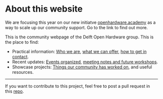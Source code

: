 # About this website

We are focusing this year on our new initiatve [openhardware.academy](https://openhardware.academy) as a way to scale up our community support. Go to the link to find out more.

This is the community webpage of the Delft Open Hardware group.
This is the place to find:
- Practical information: [Who we are](./01whatis/whatisdelftopenhardware.md), [what we can offer](./02WhatOffer/whatdoesdelftopenhardwareoffer.md), [how to get in contact](./03contact/howtogetincontact.md).
- Recent updates: [Events organized](./05updates/01updates.md), [meeting notes and future workshops](./05updates/02lunchmeetingnotes.md).
- Showcase projects: [Things our community has worked on](04projects/showcaseprojects.md), and useful resources.
---
If you want to contribute to this project, feel free to post a pull request in this [repo](https://github.com/delftopenhardware/delftopenhardware.github.io).


